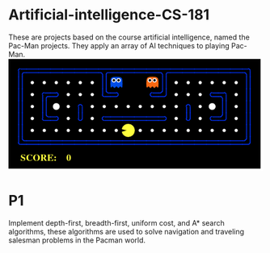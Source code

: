 # Artificial-intelligence-CS-181
These are projects based on the course artificial intelligence, named the Pac-Man projects. They apply an array of AI techniques to playing Pac-Man.  
![gif](https://github.com/yige97/Artificial-intelligence-CS-181/blob/master/pacman_game.gif)
# P1
Implement depth-first, breadth-first, uniform cost, and A* search algorithms, these algorithms are used to solve navigation and traveling salesman problems in the Pacman world.  
